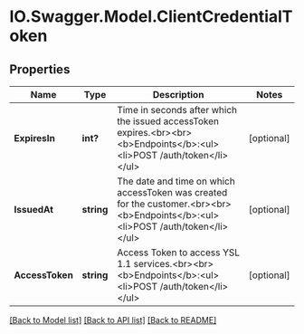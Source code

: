 # IO.Swagger.Model.ClientCredentialToken
## Properties

Name | Type | Description | Notes
------------ | ------------- | ------------- | -------------
**ExpiresIn** | **int?** | Time in seconds after which the issued accessToken expires.&lt;br&gt;&lt;br&gt;&lt;b&gt;Endpoints&lt;/b&gt;:&lt;ul&gt;&lt;li&gt;POST /auth/token&lt;/li&gt;&lt;/ul&gt; | [optional] 
**IssuedAt** | **string** | The date and time on which accessToken was created for the customer.&lt;br&gt;&lt;br&gt;&lt;b&gt;Endpoints&lt;/b&gt;:&lt;ul&gt;&lt;li&gt;POST /auth/token&lt;/li&gt;&lt;/ul&gt; | [optional] 
**AccessToken** | **string** | Access Token to access YSL 1.1 services.&lt;br&gt;&lt;br&gt;&lt;b&gt;Endpoints&lt;/b&gt;:&lt;ul&gt;&lt;li&gt;POST /auth/token&lt;/li&gt;&lt;/ul&gt; | [optional] 

[[Back to Model list]](../README.md#documentation-for-models) [[Back to API list]](../README.md#documentation-for-api-endpoints) [[Back to README]](../README.md)

